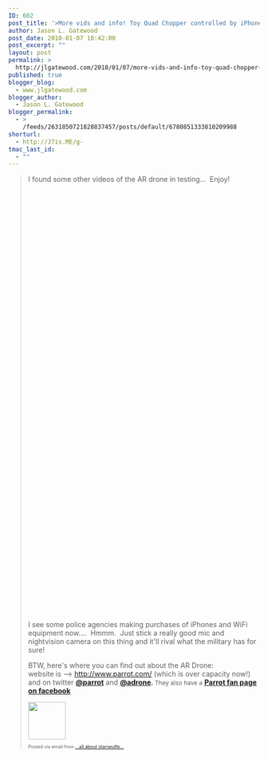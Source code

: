 ```yaml
---
ID: 602
post_title: '>More vids and info! Toy Quad Chopper controlled by iPhone!!'
author: Jason L. Gatewood
post_date: 2010-01-07 10:42:00
post_excerpt: ""
layout: post
permalink: >
  http://jlgatewood.com/2010/01/07/more-vids-and-info-toy-quad-chopper-controlled-by-iphone/
published: true
blogger_blog:
  - www.jlgatewood.com
blogger_author:
  - Jason L. Gatewood
blogger_permalink:
  - >
    /feeds/2631850721828837457/posts/default/6780851333810209988
shorturl:
  - http://J7is.ME/g-
tmac_last_id:
  - ""
---
```

><div>I found some other videos of the AR drone in testing...  Enjoy!</div><p /><object height="417" width="500"><param name="movie" value="http://www.youtube.com/v/SLu7i8Vm2Hs&hl=en&fs=1" /><param name="wmode" value="window" /><param name="allowFullScreen" value="true" /><param name="allowscriptaccess" value="always" /><embed src="http://www.youtube.com/v/SLu7i8Vm2Hs&hl=en&fs=1" type="application/x-shockwave-flash" allowfullscreen="true" allowscriptaccess="always" height="417" wmode="window" width="500"></embed></object><p /><div><object height="417" width="500"><param name="movie" value="http://www.youtube.com/v/GCR8iGjjESQ&hl=en&fs=1" /><param name="wmode" value="window" /><param name="allowFullScreen" value="true" /><param name="allowscriptaccess" value="always" /><embed src="http://www.youtube.com/v/GCR8iGjjESQ&hl=en&fs=1" type="application/x-shockwave-flash" allowfullscreen="true" allowscriptaccess="always" height="417" wmode="window" width="500"></embed></object></div><p /><div>I see some police agencies making purchases of iPhones and WiFi equipment now....  Hmmm.  Just stick a really good mic and nightvision camera on this thing and it'll rival what the military has for sure!</div><p /><div>BTW, here's where you can find out about the AR Drone:</div><div>website is --> <a href="http://www.parrot.com/">http://www.parrot.com/</a> (which is over capacity now!) and on twitter <a href="http://twitter.com/parrot"><strong>@parrot</strong></a> and <strong><a href="http://www.twitter.com/ardrone">@adrone</a>. </strong><span style="font-size: 12px;">They also have a</span> <a href="http://www.facebook.com/pages/Parrot/49623718343"><strong>Parrot fan page on facebook</strong></a></div><p /><div><img src="http://posterous.com/getfile/files.posterous.com/starrwulfe/bJAEuhtHAAnpidchgtlBGEkEFAnfvCpmtohykrsmFlsFkFhmsykcdjBieAsz/media_httpfarm5static_hzdBh.jpg.scaled500.jpg" width="75" height="75" /> </div><p style="font-size: 9px;">  Posted via email from <a href="http://starrwulfe.info/more-vids-and-info-toy-quad-chopper-controlle">...all about starrwulfe...</a>  </p>